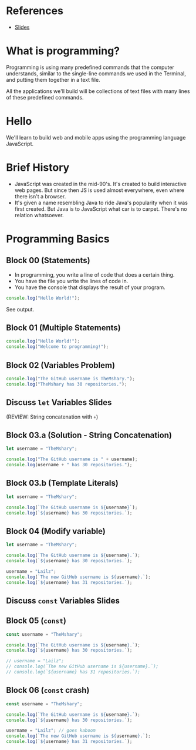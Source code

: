 # References

- [Slides](https://docs.google.com/presentation/d/1P8MPXUktK_viz0AO2Vqu4WKPrCiWLh7CGbiKrTztLcU/edit#slide=id.g44b02ef8a3_0_213)

# What is programming?

Programming is using many predefined commands that the computer understands, similar to the single-line commands we used in the Terminal, and putting them together in a text file.

All the applications we'll build will be collections of text files with many lines of these predefined commands.

# Hello

We'll learn to build web and mobile apps using the programming language JavaScript.

# Brief History

- JavaScript was created in the mid-90's. It's created to build interactive web pages. But since then JS is used almost everywhere, even where there isn't a browser.
- It's given a name resembling Java to ride Java's popularity when it was first created. But Java is to JavaScript what car is to carpet. There's no relation whatsoever.

# Programming Basics

## Block 00 (Statements)

- In programming, you write a line of code that does a certain thing.
- You have the file you write the lines of code in.
- You have the console that displays the result of your program.

```javascript
console.log("Hello World!");
```

See output.

## Block 01 (Multiple Statements)

```javascript
console.log("Hello World!");
console.log("Welcome to programming!");
```

## Block 02 (Variables Problem)

```javascript
console.log("The GitHub username is TheMshary.");
console.log("TheMshary has 30 repositories.");
```

## Discuss `let` Variables Slides

(REVIEW: String concatenation with `+`)

## Block 03.a (Solution - String Concatenation)

```javascript
let username = "TheMshary";

console.log("The GitHub username is " + username);
console.log(username + " has 30 repositories.");
```

## Block 03.b (Template Literals)

```javascript
let username = "TheMshary";

console.log(`The GitHub username is ${username}`);
console.log(`${username} has 30 repositories.`);
```

## Block 04 (Modify variable)

```javascript
let username = "TheMshary";

console.log(`The GitHub username is ${username}.`);
console.log(`${username} has 30 repositories.`);

username = "Lailz";
console.log(`The new GitHub username is ${username}.`);
console.log(`${username} has 31 repositories.`);
```

## Discuss `const` Variables Slides

## Block 05 (`const`)

```javascript
const username = "TheMshary";

console.log(`The GitHub username is ${username}.`);
console.log(`${username} has 30 repositories.`);

// username = "Lailz";
// console.log(`The new GitHub username is ${username}.`);
// console.log(`${username} has 31 repositories.`);
```

## Block 06 (`const` crash)

```javascript
const username = "TheMshary";

console.log(`The GitHub username is ${username}.`);
console.log(`${username} has 30 repositories.`);

username = "Lailz"; // goes kaboom
console.log(`The new GitHub username is ${username}.`);
console.log(`${username} has 31 repositories.`);
```
